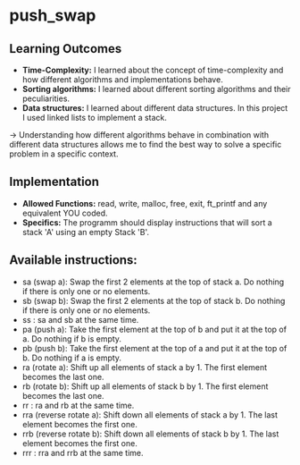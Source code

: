 # push_swap

## Learning Outcomes
- **Time-Complexity:** I learned about the concept of time-complexity and how different algorithms and implementations behave.
- **Sorting algorithms:** I learned about different sorting algorithms and their peculiarities.
- **Data structures:** I learned about different data structures. In this project I used linked lists to implement a stack.

-> Understanding how different algorithms behave in combination with different data structures allows me to find the best way to solve a specific problem in a specific context.

## Implementation

- **Allowed Functions:** read, write, malloc, free, exit, ft_printf and any equivalent YOU coded.
- **Specifics:** The programm should display instructions that will sort a stack 'A' using an empty Stack 'B'.

## Available instructions:

- sa (swap a): Swap the first 2 elements at the top of stack a. Do nothing if there is only one or no elements.
- sb (swap b): Swap the first 2 elements at the top of stack b. Do nothing if there is only one or no elements.
- ss : sa and sb at the same time.
- pa (push a): Take the first element at the top of b and put it at the top of a. Do nothing if b is empty.
- pb (push b): Take the first element at the top of a and put it at the top of b. Do nothing if a is empty.
- ra (rotate a): Shift up all elements of stack a by 1. The first element becomes the last one.
- rb (rotate b): Shift up all elements of stack b by 1. The first element becomes the last one.
- rr : ra and rb at the same time.
- rra (reverse rotate a): Shift down all elements of stack a by 1. The last element becomes the first one.
- rrb (reverse rotate b): Shift down all elements of stack b by 1. The last element becomes the first one.
- rrr : rra and rrb at the same time.
